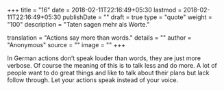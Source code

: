 +++
title        = "16"
date         = 2018-02-11T22:16:49+05:30
lastmod      = 2018-02-11T22:16:49+05:30
publishDate  = ""
draft        = true
type         = "quote"
weight       = "100"
description  = "Taten sagen mehr als Worte."

translation  = "Actions say more than words."
details      = ""
author       = "Anonymous"
source       = ""
image        = ""
+++

In German actions don’t speak louder than words, they are just more verbose. Of course the meaning of this is to talk less and do more. A lot of people want to do great things and like to talk about their plans but lack follow through. Let your actions speak instead of your voice.
